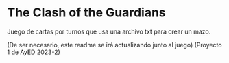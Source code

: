 # The Clash of the Guardians
Juego de cartas por turnos que usa una archivo txt para crear un mazo.

(De ser necesario, este readme se irá actualizando junto al juego)
(Proyecto 1 de AyED 2023-2)
